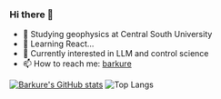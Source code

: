 ### Hi there 👋

- 🏫 Studying geophysics at Central South University
- 🌱 Learning React...
- 🤖 Currently interested in LLM and control science
- 📫 How to reach me: [barkure](https://barku.re)

[![Barkure's GitHub stats](https://github-readme-stats.vercel.app/api?username=Barkure&theme=react&show_icons=true)](https://github.com/barkure?tab=repositories)
![Top Langs](https://github-readme-stats.vercel.app/api/top-langs/?username=barkure&layout=donut&theme=react)
